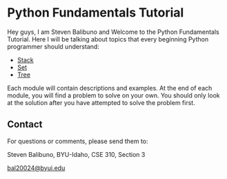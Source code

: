# Python Fundamentals Tutorial

Hey guys, I am Steven Balibuno and Welcome to the Python Fundamentals Tutorial. Here I will be talking about topics that every beginning Python programmer should understand:

- [Stack](1-stack.md)
- [Set](2-set.md)
- [Tree](3-tree.md)

Each module will contain descriptions and examples.  At the end of each module, you will find a problem to solve on your own.  You should only look at the solution after you have attempted to solve the problem first.

## Contact

For questions or comments, please send them to:

Steven Balibuno, BYU-Idaho, CSE 310, Section 3

 bal20024@byui.edu
